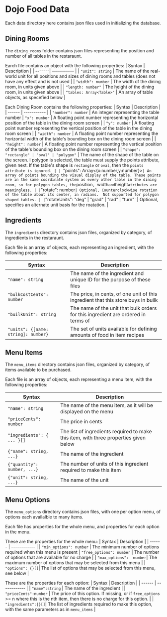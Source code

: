 # Dojo Food Data

Each data directory here contains json files used in initializing the database.

## Dining Rooms
The `dining_rooms` folder contains json files representing the position and number of all tables in the restaraunt.

Earch file contains an object with the following properties:
| Syntax | Description |
| -------| ----------- |
| `"unit": string` | The name of the real-world unit for all positions and sizes of dining rooms and tables (does not have any effect and is not used |
| `"width": number` | The width of the dining room, in units given above |
| `"length: number"` | The height of the dining room, in units given above |
| `"tables: Array<Table>"` | An array of table objects, as specefied below |

Each Dining Room contains the following properties:
| Syntax | Description |
| ------ | ----------- |
| `"number": number` | An integer representing the table number
| `"x": number` | A floating point number representing the horizontal position of the table in the dining room screen |
| `"y": number` | A floating point number representing the vertical position of the table in the dining room screen |
| `"width": number` | A floating point number representing the horizontal width of the table's bounding box on the dining room screen |
| `"height": number` | A floating point number representing the vertical position of the table's bounding box on the dining room screen |
| `"shape": "rectangle" | "oval" | "polygon"` | The name of the shape of the table on the screen.  I polygon is selected, the table must supply the points attribute, given next.  If the table's shape is `rectangle` or `oval`, then the `points attribute is ignored. |
| `"points": Array<{x:number,y:number}>` | An array of points bounding the visual display of the table. These points are in the same coordinate system as every other table in the dining room, so for polygon tables, the `position`, `width` and `height` atributes are meaningless. |
| `"rotate": number` | Optional, Counterclockwise rotation of the table about its center, in radians.  Not supported for polygon shaped tables. |
| `"rotateUnits": "deg" | "grad" | "rad" | "turn"` | Optional, specifies an alternate unit basis for the roatation. |

## Ingredients
The `ingredients` directory contains json files, organized by category, of ingredients in the restaraunt.

Each file is an array of objects, each representing an ingredient, with the following properties:

| Syntax | Description |
| ------ | --------- |
| `"name": string` | The name of the ingredient and unique ID for the purpose of these files |
| `"bulkCostCents": number` | The price, in cents, of one unit of this ingredient that this store buys in builk |
| `"builkUnit": string` | The name of the unit that bulk orders for this ingredient are ordered in terms of |
| `"units": {[name: string]: number}`| The set of units available for defining amounts of food in item recipes|


## Menu Items
The `menu_items` directory contains json files, organized by category, of items available to be purchased.

Each file is an array of objects, each representing a menu item, with the following properties:

| Syntax | Description |
| ------ | ----------- |
| `"name": string` | The name of the menu item, as it will be displayed on the menu |
| `"priceCents": number` | The price in cents |
|`"ingredients": { ... }[]`| The list of ingredients required to make this item, with three properties given below |
|`{"name": string, ...}`| The name of the ingredient |
|`{"quantity": number, ...}`| The number of units of this ingredient required to make this item |
|`{"unit": string, ...}`| The name of the unit |

## Menu Options
The `menu_options` directory contains json files, with one per option menu, of options each availalble to many items.

Each file has properties for the whole menu, and properties for each option in the menu.

These are the properties for the whole menu:
| Syntax |  Description |
| ------ | ------------ |
| `"min_options": number` | The minimum number of options required when this menu is present
| `"free_options": number` | The number of options that are available for no charge |
| `"max_options":  number`| The maximum number of options that may be selected from this menu |
| `"options": {}[]`| The list of options that may be selected from this menu, see below |

These are the properties for each option:
| Syntax |  Description |
| ------ | ------------ |
| `"name":string` | The name of the ingredient |
| `"priceCents":number` | The price of this option.  If missing, or if `free_options` >= n where this is the nth item, then there is no charge for this option. |
| `"ingredients":{}[]`| The list of ingredients required to make this option, with the same parameters as in `menu_items` |
